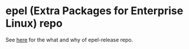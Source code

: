 # epel (Extra Packages for Enterprise Linux) repo

See [here](https://fedoraproject.org/wiki/EPEL) for the what and why of epel-release repo.